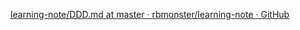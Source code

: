 

[learning-note/DDD.md at master · rbmonster/learning-note · GitHub](https://github.com/rbmonster/learning-note/blob/master/src/main/java/com/toc/DDD.md)
